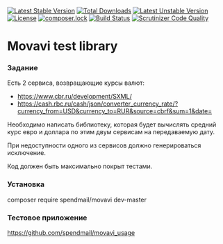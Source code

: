 [![Latest Stable Version](https://poser.pugx.org/spendmail/movavi/v/stable)](https://packagist.org/packages/spendmail/movavi)
[![Total Downloads](https://poser.pugx.org/spendmail/movavi/downloads)](https://packagist.org/packages/spendmail/movavi)
[![Latest Unstable Version](https://poser.pugx.org/spendmail/movavi/v/unstable)](https://packagist.org/packages/spendmail/movavi)
[![License](https://poser.pugx.org/spendmail/movavi/license)](https://packagist.org/packages/spendmail/movavi)
[![composer.lock](https://poser.pugx.org/spendmail/movavi/composerlock)](https://packagist.org/packages/spendmail/movavi)
[![Build Status](https://img.shields.io/travis/spendmail/movavi.svg)](https://travis-ci.org/spendmail/movavi)
[![Scrutinizer Code Quality](https://scrutinizer-ci.com/g/spendmail/movavi/badges/quality-score.png?b=master)](https://scrutinizer-ci.com/g/spendmail/movavi/?branch=master)

# Movavi test library

### Задание
Есть 2 сервиса, возвращающие курсы валют:
 + https://www.cbr.ru/development/SXML/
 + https://cash.rbc.ru/cash/json/converter_currency_rate/?currency_from=USD&currency_to=RUR&source=cbrf&sum=1&date=

Необходимо написать библиотеку, которая будет вычислять средний курс евро и доллара по этим двум сервисам на передаваемую дату. 

При недоступности одного из сервисов должно генерироваться исключение. 

Код должен быть максимально покрыт тестами.

### Установка
composer require spendmail/movavi dev-master

### Тестовое приложение
https://github.com/spendmail/movavi_usage
